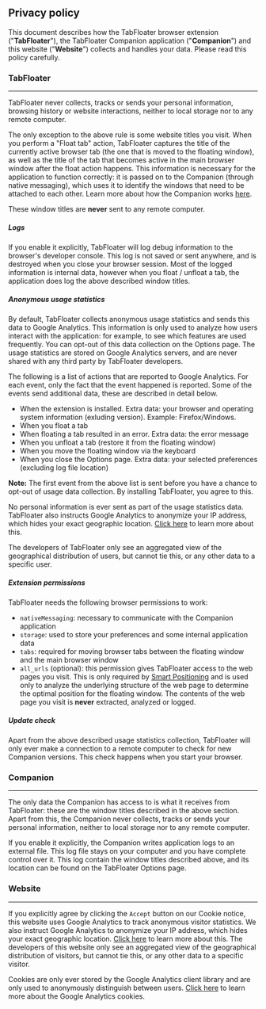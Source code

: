 ## **Privacy policy**

This document describes how the TabFloater browser extension ("**TabFloater**"), the TabFloater Companion application ("**Companion**") and this website ("**Website**") collects and handles your data. Please read this policy carefully.

### TabFloater
---

TabFloater never collects, tracks or sends your personal information, browsing history or website interactions, neither to local storage nor to any remote computer.

The only exception to the above rule is some website titles you visit. When you perform a "Float tab" action, TabFloater captures the title of the currently active browser tab (the one that is moved to the floating window), as well as the title of the tab that becomes active in the main browser window after the float action happens. This information is necessary for the application to function correctly: it is passed on to the Companion (through native messaging), which uses it to identify the windows that need to be attached to each other. Learn more about how the Companion works [here](documentation#why-do-i-need-to-install-an-application-on-my-computer-to-use-tabfloater).

These window titles are **never** sent to any remote computer.

##### **Logs**

If you enable it explicitly, TabFloater will log debug information to the browser's developer console. This log is not saved or sent anywhere, and is destroyed when you close your browser session. Most of the logged information is internal data, however when you float / unfloat a tab, the application does log the above described window titles.

##### **Anonymous usage statistics**

By default, TabFloater collects anonymous usage statistics and sends this data to Google Analytics. This information is only used to analyze how users interact with the application: for example, to see which features are used frequently. You can opt-out of this data collection on the Options page. The usage statistics are stored on Google Analytics servers, and are never shared with any third party by TabFloater developers.

The following is a list of actions that are reported to Google Analytics. For each event, only the fact that the event happened is reported. Some of the events send additional data, these are described in detail below.
 * When the extension is installed. Extra data: your browser and operating system information (exluding version). Example: Firefox/Windows.
 * When you float a tab
 * When floating a tab resulted in an error. Extra data: the error message
 * When you unfloat a tab (restore it from the floating window)
 * When you move the floating window via the keyboard
 * When you close the Options page. Extra data: your selected preferences (excluding log file location)

**Note:** The first event from the above list is sent before you have a chance to opt-out of usage data collection. By installing TabFloater, you agree to this.

No personal information is ever sent as part of the usage statistics data. TabFloater also instructs Google Analytics to anonymize your IP address, which hides your exact geographic location. <a href="https://support.google.com/analytics/answer/2763052?hl=en" target="_blank" rel="noopener">Click here</a> to learn more about this.

The developers of TabFloater only see an aggregated view of the geographical distribution of users, but cannot tie this, or any other data to a specific user.

##### **Extension permissions**

TabFloater needs the following browser permissions to work:
 * `nativeMessaging`: necessary to communicate with the Companion application
 * `storage`: used to store your preferences and some internal application data
 * `tabs`:  required for moving browser tabs between the floating window and the main browser window
 * `all_urls` (optional): this permission gives TabFloater access to the web pages you visit. This is only required by [Smart Positioning](documentation#how-do-i-use-it) and is used only to analyze the underlying structure of the web page to determine the optimal position for the floating window. The contents of the web page you visit is **never** extracted, analyzed or logged.

##### **Update check**

Apart from the above described usage statistics collection, TabFloater will only ever make a connection to a remote computer to check for new Companion versions. This check happens when you start your browser.

### Companion
---

The only data the Companion has access to is what it receives from TabFloater: these are the window titles described in the above section. Apart from this, the Companion never collects, tracks or sends your personal information, neither to local storage nor to any remote computer.

If you enable it explicitly, the Companion writes application logs to an external file. This log file stays on your computer and you have complete control over it. This log contain the window titles described above, and its location can be found on the TabFloater Options page.

### Website
---

If you explicitly agree by clicking the `Accept` button on our Cookie notice, this website uses Google Analytics to track anonymous visitor statistics. We also instruct Google Analytics to anonymize your IP address, which hides your exact geographic location. <a href="https://support.google.com/analytics/answer/2763052?hl=en" target="_blank" rel="noopener">Click here</a> to learn more about this. The developers of this website only see an aggregated view of the geographical distribution of visitors, but cannot tie this, or any other data to a specific visitor.

Cookies are only ever stored by the Google Analytics client library and are only used to anonymously distinguish between users. <a href="https://developers.google.com/analytics/devguides/collection/analyticsjs/cookie-usage" target="_blank" rel="noopener">Click here</a> to learn more about the Google Analytics cookies.
